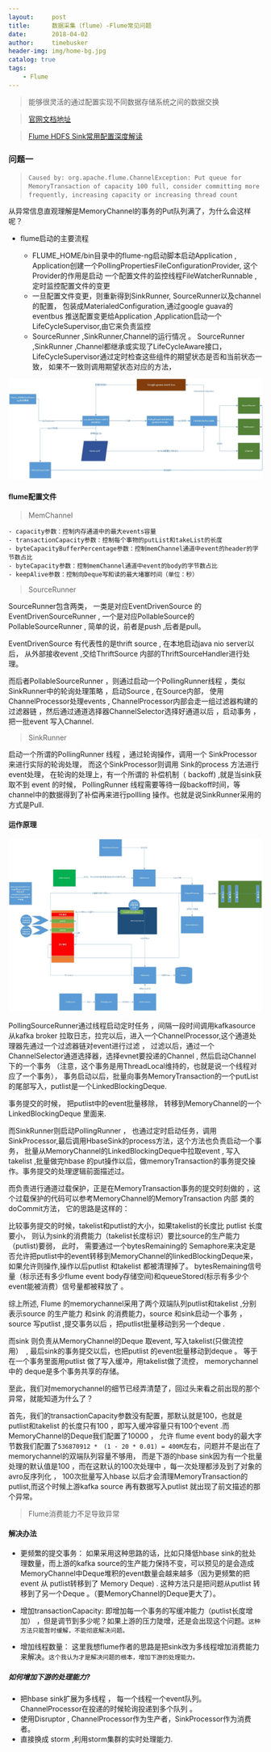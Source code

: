 ```yaml
---
layout:     post
title:      数据采集（flume）-Flume常见问题
date:       2018-04-02
author:     timebusker
header-img: img/home-bg.jpg
catalog: true
tags:
    - Flume
---  
```


> 能够很灵活的通过配置实现不同数据存储系统之间的数据交换

> [官网文档地址](http://flume.apache.org/releases/content/1.9.0/FlumeUserGuide.html#)

> [Flume HDFS Sink常用配置深度解读](https://www.jianshu.com/p/4f43780c82e9)

### 问题一

> `Caused by: org.apache.flume.ChannelException: Put queue for MemoryTransaction of capacity 100 full, consider committing more frequently, increasing capacity or increasing thread count`

从异常信息直观理解是MemoryChannel的事务的Put队列满了，为什么会这样呢？

- flume启动的主要流程

    - FLUME_HOME/bin目录中的flume-ng启动脚本启动Application , Application创建一个PollingPropertiesFileConfigurationProvider, 这个Provider的作用是启动 一个配置文件的监控线程FileWatcherRunnable ,定时监控配置文件的变更
	- 一旦配置文件变更，则重新得到SinkRunner, SourceRunner以及channel的配置， 包装成MaterialedConfiguration,通过google guava的eventbus 推送配置变更给Application ,Application启动一个LifeCycleSupervisor,由它来负责监控
	- SourceRunner ,SinkRunner,Channel的运行情况 。 SourceRunner ,SinkRunner ,Channel都继承或实现了LifeCycleAware接口，LifeCycleSupervisor通过定时检查这些组件的期望状态是否和当前状态一致， 如果不一致则调用期望状态对应的方法，
	
![数据采集（flume）](img/older/flume/13.jpg)

#### flume配置文件

> MemChannel

    - capacity参数：控制内存通道中的最大events容量
	- transactionCapacity参数：控制每个事物的putList和takeList的长度
	- byteCapacityBufferPercentage参数：控制memChannel通道中event的header的字节数占比
	- byteCapacity参数：控制memChannel通道中event的body的字节数占比
	- keepAlive参数：控制向Deque写和读的最大堵塞时间（单位：秒）
	
> SourceRunner

SourceRunner包含两类， 一类是对应EventDrivenSource 的 EventDrivenSourceRunner , 一个是对应PollableSource的PollableSourceRunner , 简单的说，前者是push ,后者是pull。

EventDrivenSource  有代表性的是thrift source  , 在本地启动java nio server以后， 从外部接收event ,交给ThriftSource 内部的ThriftSourceHandler进行处理。 

而后者PollableSourceRunner  ，则通过启动一个PollingRunner线程  ，类似SinkRunner中的轮询处理策略 ，启动Source , 在Source内部， 使用ChannelProcessor处理events , ChannelProcessor内部会走一组过滤器构建的过滤器链 ，然后通过通道选择器ChannelSelector选择好通道以后 ，启动事务 ，把一批event 写入Channel.

> SinkRunner  

启动一个所谓的PollingRunner 线程 ，通过轮询操作，调用一个 SinkProcessor来进行实际的轮询处理， 而这个SinkProcessor则调用 Sink的process  方法进行event处理， 在轮询的处理上，有一个所谓的 补偿机制（ backoff)  ,就是当sink获取不到 event 的时候，  PollingRunner 线程需要等待一段backoff时间，等channel中的数据得到了补偿再来进行pollling 操作。也就是说SinkRunner采用的方式是Pull.

#### 运作原理

![数据采集（flume）](img/older/flume/14.jpg)

PollingSourceRunner通过线程启动定时任务 ，间隔一段时间调用kafkasource 从kafka broker 拉取日志，拉完以后，进入一个ChannelProcessor,这个通道处理器先通过一个过滤器链对event进行过滤 ，
过滤以后，通过一个ChannelSelector通道选择器，选择evnet要投递的Channel , 然后启动Channel 下的一个事务 （注意，这个事务是用ThreadLocal维持的，也就是说一个线程对应了一个事务），
事务启动以后，批量向事务MemoryTransaction的一个putList的尾部写入，putlist是一个LinkedBlockingDeque.

事务提交的时候， 把putlist中的event批量移除， 转移到MemoryChannel的一个LinkedBlockingDeque 里面来. 

而SinkRunner则启动PollingRunner ， 也通过定时启动任务，调用SinkProcessor,最后调用HbaseSink的process方法，这个方法也负责启动一个事务，
批量从MemoryChannel的LinkedBlockingDeque中拉取event , 写入takelist ,批量做完hbase 的put操作以后，做memoryTransaction的事务提交操作。事务提交的处理逻辑前面描述过。

而负责进行通道过载保护，正是在MemoryTransaction事务的提交时刻做的 ，这个过载保护的代码可以参考MemoryChannel的MemoryTransaction 内部 类的doCommit方法， 它的思路是这样的：

比较事务提交的时候，takelist和putlist的大小，如果takelist的长度比 putlist 长度要小， 则认为sink的消费能力（takelist长度标识）要比source的生产能力（putlist)要弱， 此时，
需要通过一个bytesRemaining的 Semaphore来决定是否允许把putlist中的event转移到MemoryChannel的linkedBlockingDeque来， 如果允许则操作,操作以后putlist 和takelist 都被清理掉了。
bytesRemaining信号量（标示还有多少flume event body存储空间)和queueStored(标示有多少个event能被消费）信号量都被释放了 。

综上所述, Flume 的memorychannel采用了两个双端队列putlist和takelist ,分别表示source 的生产能力 和sink 的消费能力，source 和sink启动一个事务 ，source 写putlist  ,提交事务以后 ，把putlist批量移动到另一个deque .

而sink  则负责从MemoryChannel的Deque 取event, 写入takelist(只做流控用）　, 最后sink的事务提交以后，也把putlist 的event批量移动到deque  。 等于在一个事务里面用putlist 做了写入缓冲，用takelist做了流控， memorychannel中的 deque是多个事务共享的存储。

至此，我们对memorychannel的细节已经弄清楚了，回过头来看之前出现的那个异常，就能知道为什么了？

首先，我们的transactionCapacity参数没有配置，那默认就是100，也就是putlist和takelist 的长度只有100 ，即写入缓冲容量只有100个event .而MemoryChannel的Deque我们配置了10000 ，
允许 flume event body的最大字节数我们配置了`536870912 *　(1 - 20 * 0.01) = 400M`左右，问题并不是出在了memorychannel的双端队列容量不够用，
而是下游的hbase sink因为有一个批量处理的默认值是100 ，而在这默认的100次处理中 ，每一次处理都涉及到了对象的avro反序列化 ， 100次批量写入hbase 以后才会清理MemoryTransaction的 putlist,而这个时候上游kafka source 再有数据写入putlist 就出现了前文描述的那个异常。

> Flume消费能力不足导致异常

#### 解决办法

- 更频繁的提交事务： 如果采用这种思路的话，比如只降低hbase sink的批处理数量，而上游的kafka source的生产能力保持不变，可以预见的是会造成MemoryChannel中Deque堆积的event数量会越来越多（因为更频繁的把event 从 putlist转移到了 Memory Deque) . 这种方法只是把问题从putlist 转移到了另一个Deque 。（要MemoryChannel的Deque更大了）。

- 增加transactionCapacity: 即增加每一个事务的写缓冲能力（putlist长度增加） ，但是调节到多少呢？如果上游的压力陡增，还是会出现这个问题。`这种方法只能暂时缓解，不能彻底解决问题。`

- 增加线程数量： 这里我想flume作者的思路是把sink改为多线程增加消费能力来解决。`这个我认为才是解决问题的根本，增加下游的处理能力。`

##### 如何增加下游的处理能力?

- 把hbase sink扩展为多线程 ， 每一个线程一个event队列。ChannelProcessor在投递的时候轮询投递到多个队列 。
- 使用Disruptor , ChannelProcessor作为生产者，SinkProcessor作为消费者。
- 直接换成 storm  ,利用storm集群的实时处理能力.